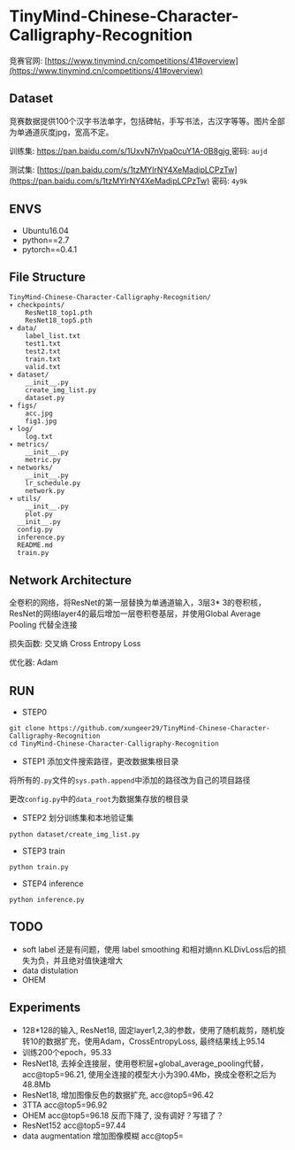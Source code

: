 # TinyMind-Chinese-Character-Calligraphy-Recognition
竞赛官网: [https://www.tinymind.cn/competitions/41#overview](https://www.tinymind.cn/competitions/41#overview)
## Dataset
竞赛数据提供100个汉字书法单字，包括碑帖，手写书法，古汉字等等。图片全部为单通道灰度jpg，宽高不定。

训练集: [https://pan.baidu.com/s/1UxvN7nVpa0cuY1A-0B8gjg ](https://pan.baidu.com/s/1UxvN7nVpa0cuY1A-0B8gjg) 密码: `aujd`

测试集: [https://pan.baidu.com/s/1tzMYlrNY4XeMadipLCPzTw](https://pan.baidu.com/s/1tzMYlrNY4XeMadipLCPzTw) 密码: `4y9k`

## ENVS
* Ubuntu16.04
* python==2.7
* pytorch==0.4.1

## File Structure
```
TinyMind-Chinese-Character-Calligraphy-Recognition/
▾ checkpoints/
    ResNet18_top1.pth
    ResNet18_top5.pth
▾ data/
    label_list.txt
    test1.txt
    test2.txt
    train.txt
    valid.txt
▾ dataset/
    __init__.py
    create_img_list.py
    dataset.py
▾ figs/
    acc.jpg
    fig1.jpg
▾ log/
    log.txt
▾ metrics/
    __init__.py
    metric.py
▾ networks/
    __init__.py
    lr_schedule.py
    network.py
▾ utils/
    __init__.py
    plot.py
  __init__.py
  config.py
  inference.py
  README.md
  train.py  
```
## Network Architecture
全卷积的网络，将ResNet的第一层替换为单通道输入，3层3\* 3的卷积核，
ResNet的网络layer4的最后增加一层卷积卷基层，并使用Global Average Pooling 代替全连接

损失函数: 交叉熵 Cross Entropy Loss

优化器: Adam

## RUN
* STEP0
```
git clone https://github.com/xungeer29/TinyMind-Chinese-Character-Calligraphy-Recognition
cd TinyMind-Chinese-Character-Calligraphy-Recognition
```
* STEP1
添加文件搜索路径，更改数据集根目录

将所有的`.py`文件的`sys.path.append`中添加的路径改为自己的项目路径

更改`config.py`中的`data_root`为数据集存放的根目录
* STEP2
划分训练集和本地验证集

```
python dataset/create_img_list.py
```

* STEP3
train

```
python train.py
```

* STEP4
inference
```
python inference.py
```

## TODO
* soft label 还是有问题，使用 label smoothing 和相对熵nn.KLDivLoss后的损失为负，并且绝对值快速增大
* data distulation
* OHEM



## Experiments
* 128\*128的输入, ResNet18, 固定layer1,2,3的参数，使用了随机裁剪，随机旋转10的数据扩充，使用Adam，CrossEntropyLoss, 最终结果线上95.14
* 训练200个epoch，95.33
* ResNet18, 去掉全连接层，使用卷积层+global_average_pooling代替，acc@top5=96.21, 使用全连接的模型大小为390.4Mb，换成全卷积之后为48.8Mb
* ResNet18, 增加图像反色的数据扩充, acc@top5=96.42
* 3TTA acc@top5=96.92
* OHEM acc@top5=96.18 反而下降了, 没有调好？写错了？
* ResNet152 acc@top5=97.44
* data augmentation 增加图像模糊 acc@top5=
